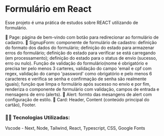 # Formulário em React

Esse projeto é uma prática de estudos sobre REACT utilizando de formulário.

🔹 Page: página de bem-vindo com botão para redirecionar ao formulário de cadastro.
🔹 SignupForm: componente de formulário de cadastro: definição do formato dos dados do formulário; definição do estado para armazenar erros do formulário; definição do estado para verificar se está carregando (em processamento); definição do estado para o status de envio (sucesso, erro ou nulo). Função de validação do formulário(nome é obrigatório e precisa ter pelo menos 3 carteres, validação do campo 'email e cpf com regex, validação do campo 'password' como obrigatório e pelo menos 6 caracteres e verifica se senha e confirmação de senha são realmente iguais); função que limpa o formulário após sucesso no envio e por fim, renderiza o componente de formulário com validação, campos de entrada e mensagens de erro (alerts).
🔹 Alert: formto das mesangens de alert com configuração de estilo.
🔹 Card: Header, Content (conteúdo principal do cartão), Footer.

### 👨‍💻️ Tecnologias Utilizadas:
Vscode - Next, Node, Tailwind, React, Typescript, CSS, Google Fonts
